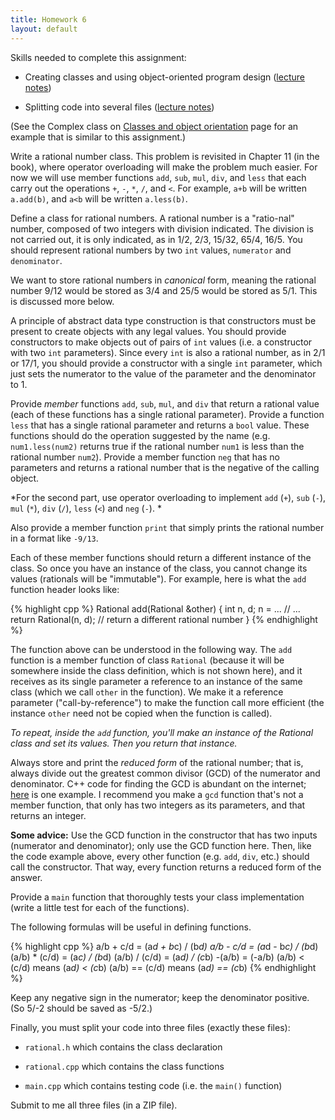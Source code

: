```yaml
---
title: Homework 6
layout: default 
---
```



Skills needed to complete this assignment:

  - Creating classes and using object-oriented program design
    ([lecture notes](/cse2122/lecture/classes-and-object-orientation.html))

  - Splitting code into several files
    ([lecture notes](/cse2122/lecture/splitting-code.html))

(See the Complex class on [Classes and object orientation](/cse2122/lecture/class-example.html) 
page for an example that is similar to this assignment.)

Write a rational number class. This problem is revisited in Chapter 11
(in the book), where operator overloading will make the problem much
easier. For now we will use member functions `add`, `sub`, `mul`,
`div`, and `less` that each carry out the operations `+`, `-`, `*`,
`/`, and `<`. For example, `a+b` will be written `a.add(b)`, and `a<b`
will be written `a.less(b)`.

Define a class for rational numbers. A rational number is a
"ratio-nal" number, composed of two integers with division
indicated. The division is not carried out, it is only indicated, as
in 1/2, 2/3, 15/32, 65/4, 16/5. You should represent rational numbers
by two `int` values, `numerator` and `denominator`.

We want to store rational numbers in *canonical* form, meaning the
rational number 9/12 would be stored as 3/4 and 25/5 would be stored
as 5/1. This is discussed more below.

A principle of abstract data type construction is that constructors
must be present to create objects with any legal values. You should
provide constructors to make objects out of pairs of `int` values
(i.e. a constructor with two `int` parameters). Since every `int` is
also a rational number, as in 2/1 or 17/1, you should provide a
constructor with a single `int` parameter, which just sets the
numerator to the value of the parameter and the denominator to 1.

Provide *member* functions `add`, `sub`, `mul`, and `div` that return
a rational value (each of these functions has a single rational
parameter). Provide a function `less` that has a single rational
parameter and returns a `bool` value. These functions should do the
operation suggested by the name (e.g. `num1.less(num2)` returns true
if the rational number `num1` is less than the rational number
`num2`). Provide a member function `neg` that has no parameters and
returns a rational number that is the negative of the calling object.

*For the second part, use operator overloading to implement `add` (`+`), `sub` (`-`), `mul` (`*`), `div` (`/`), `less` (`<`) and `neg` (`-`). *

Also provide a member function `print` that simply prints the rational
number in a format like `-9/13`.

Each of these member functions should return a different instance of
the class. So once you have an instance of the class, you cannot
change its values (rationals will be "immutable"). For example, here
is what the `add` function header looks like:

{% highlight cpp %}
Rational add(Rational &other)
{
    int n, d;
    n = ...
    // ...
    return Rational(n, d);  // return a different rational number
}
{% endhighlight %}

The function above can be understood in the following way. The `add`
function is a member function of class `Rational` (because it will be
somewhere inside the class definition, which is not shown here), and
it receives as its single parameter a reference to an instance of the
same class (which we call `other` in the function). We make it a
reference parameter ("call-by-reference") to make the function call
more efficient (the instance `other` need not be copied when the
function is called).

*To repeat, inside the `add` function, you'll make an instance of the
Rational class and set its values. Then you return that instance.*

Always store and print the *reduced form* of the rational number; that
is, always divide out the greatest common divisor (GCD) of the
numerator and denominator. C++ code for finding the GCD is abundant on
the internet;
[here](http://www.aivosto.com/visustin/sample/gcd-c.html) is one
example. I recommend you make a `gcd` function that's not a member
function, that only has two integers as its parameters, and that
returns an integer.

**Some advice:** Use the GCD function in the constructor that has two
inputs (numerator and denominator); only use the GCD function
here. Then, like the code example above, every other function
(e.g. `add`, `div`, etc.) should call the constructor. That way, every
function returns a reduced form of the answer.

Provide a `main` function that thoroughly tests your class
implementation (write a little test for each of the functions).

The following formulas will be useful in defining functions.

{% highlight cpp %}
a/b + c/d = (a*d + b*c) / (b*d)
a/b - c/d = (a*d - b*c) / (b*d)
(a/b) * (c/d) = (a*c) / (b*d)
(a/b) / (c/d) = (a*d) / (c*b)
-(a/b) = (-a/b)
(a/b) < (c/d) means (a*d) < (c*b)
(a/b) == (c/d) means (a*d) == (c*b)
{% endhighlight %}

Keep any negative sign in the numerator; keep the denominator
positive. (So 5/-2 should be saved as -5/2.)

Finally, you must split your code into three files (exactly these
files):

  - `rational.h` which contains the class declaration

  - `rational.cpp` which contains the class functions

  - `main.cpp` which contains testing code (i.e. the `main()`
    function)


Submit to me all three files (in a ZIP file).

